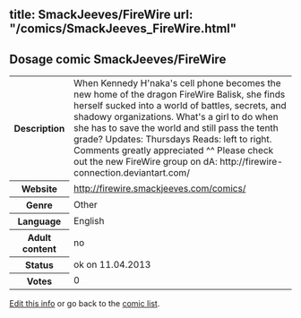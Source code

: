 title: SmackJeeves/FireWire
url: "/comics/SmackJeeves_FireWire.html"
---
Dosage comic SmackJeeves/FireWire
-----------------------------------------

<table class="comicinfo">
<tr>
<th>Description</th><td>When Kennedy H'naka's cell phone becomes the new home of the dragon FireWire Balisk, she finds herself sucked into a world of battles, secrets, and shadowy organizations. What's a girl to do when she has to save the world and still pass the tenth grade? Updates: Thursdays Reads: left to right. Comments greatly appreciated ^^ Please check out the new FireWire group on dA: http://firewire-connection.deviantart.com/</td>
</tr>
<tr>
<th>Website</th><td><a href="http://firewire.smackjeeves.com/comics/">http://firewire.smackjeeves.com/comics/</a></td>
</tr>
<tr>
<th>Genre</th><td>Other</td>
</tr>
<tr>
<th>Language</th><td>English</td>
</tr>
<tr>
<th>Adult content</th><td>no</td>
</tr>
<tr>
<th>Status</th><td>ok on 11.04.2013</td>
</tr>
<tr>
<th>Votes</th><td>0</div></td>
</tr>
</table>

[Edit this info](/comics/SmackJeeves_FireWire_edit.html) or go back to the [comic list](../comic-index.html).
